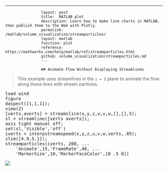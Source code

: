 ---
                    layout: post
                    title:  MATLAB plot
                    description: Learn how to make line charts in MATLAB, then publish them to the Web with Plotly.
                    permalink: /matlab/volume_visualization/streamparticles/
                    layout: matlab
                    function: plot
                    reference: https://mathworks.com/help/matlab/ref/streamparticles.html
                    github: volume_visualization/streamparticles.md
                    ---

                    ## Animate Flow Without Displaying Streamlines 









> This example uses streamlines in the `z = 5` plane to animate the flow along these lines with stream particles.

<pre class="mcode">load wind
figure
daspect([1,1,1]); 
view(2)
[verts,averts] = streamslice(x,y,z,u,v,w,[],[],5); 
sl = streamline([verts averts]);
axis tight manual off;
set(sl,'Visible','off')
iverts = interpstreamspeed(x,y,z,u,v,w,verts,.05);
zlim([4.9,5.1]);
streamparticles(iverts, 200, ...
    'Animate',15,'FrameRate',40, ...
    'MarkerSize',10,'MarkerFaceColor',[0 .5 0])</pre>

![](https://mathworks.com/help/examples/graphics2/win64/StreamlineExample_01.png)

